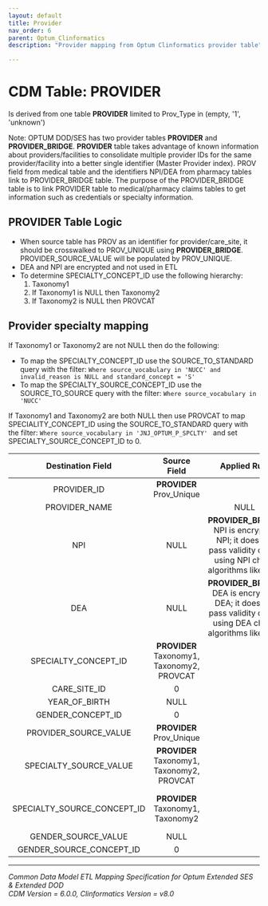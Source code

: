 ```yaml
---
layout: default
title: Provider
nav_order: 6
parent: Optum_Clinformatics
description: "Provider mapping from Optum Clinformatics provider table"

---
```

# CDM Table: PROVIDER

Is derived from one table **PROVIDER** limited to Prov_Type in (empty, '1', 'unknown')

Note: OPTUM DOD/SES has two provider tables **PROVIDER** and **PROVIDER_BRIDGE**. **PROVIDER** table takes advantage of known information about providers/facilities to consolidate multiple provider IDs for the same provider/facility into a better single identifier (Master Provider index). PROV field from medical table and the identifiers NPI/DEA from pharmacy tables link to PROVIDER_BRIDGE table. The purpose of the PROVIDER_BRIDGE  table is to link PROVIDER table to medical/pharmacy claims tables to get information such as credentials or specialty information.

## **PROVIDER Table Logic**

- When source table has PROV as an identifier for provider/care_site, it should be crosswalked to PROV_UNIQUE using **PROVIDER_BRIDGE**. PROVIDER_SOURCE_VALUE will be populated by PROV_UNIQUE.
- DEA and NPI are encrypted and not used in ETL
- To determine SPECIALTY_CONCEPT_ID use the following hierarchy:
    1. Taxonomy1
    2. If Taxonomy1 is NULL then Taxonomy2
    3. If Taxonomy2 is NULL then PROVCAT

## Provider specialty mapping 
If Taxonomy1 or Taxonomy2 are not NULL then do the following:
- To map the SPECIALTY_CONCEPT_ID use the SOURCE_TO_STANDARD query with the filter: `Where source_vocabulary in 'NUCC' and invalid_reason is NULL and standard_concept = 'S'`
- To map the SPECIALTY_SOURCE_CONCEPT_ID use the SOURCE_TO_SOURCE query with the filter: `Where source_vocabulary in 'NUCC'`

If Taxonomy1 and Taxonomy2 are both NULL then use PROVCAT to map SPECIALITY_CONCEPT_ID using the SOURCE_TO_STANDARD query with the filter: `Where source_vocabulary in 'JNJ_OPTUM_P_SPCLTY' ` and set SPECIALTY_SOURCE_CONCEPT_ID to 0.

**Destination Field**|**Source Field**|**Applied Rule**|**Comment**
:-----:|:-----:|:-----:|:-----:
PROVIDER_ID|**PROVIDER** Prov_Unique||
PROVIDER_NAME| |NULL|
NPI|NULL|**PROVIDER_BRIDGE** NPI is encrypted NPI; it does not pass validity check using NPI check algorithms like [here](https://www.eclaims.com/articles/how-to-calculate-the-npi-check-digit/)
DEA|NULL|**PROVIDER_BRIDGE** DEA is encrypted DEA; it does not pass validity check using DEA check algorithms like [here](https://en.wikipedia.org/wiki/DEA_number)
SPECIALTY_CONCEPT_ID|**PROVIDER** Taxonomy1, Taxonomy2, PROVCAT||[See provider specialty logic](#Provider-specialty-mapping)
CARE_SITE_ID|0||
YEAR_OF_BIRTH|NULL| |
GENDER_CONCEPT_ID|0||
PROVIDER_SOURCE_VALUE|**PROVIDER** Prov_Unique|
SPECIALTY_SOURCE_VALUE|**PROVIDER** Taxonomy1,  Taxonomy2, PROVCAT||[See provider specialty logic](#Provider-specialty-mapping)
SPECIALTY_SOURCE_CONCEPT_ID|**PROVIDER** Taxonomy1, Taxonomy2||[See provider specialty logic](#Provider-specialty-mapping)
GENDER_SOURCE_VALUE|NULL| |
GENDER_SOURCE_CONCEPT_ID|0||
---
*Common Data Model ETL Mapping Specification for Optum Extended SES & Extended DOD*
<br>*CDM Version = 6.0.0, Clinformatics Version = v8.0*